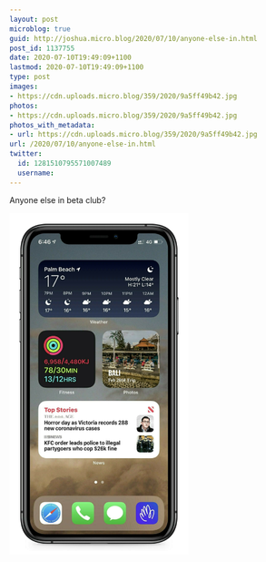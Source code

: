 ```yaml
---
layout: post
microblog: true
guid: http://joshua.micro.blog/2020/07/10/anyone-else-in.html
post_id: 1137755
date: 2020-07-10T19:49:09+1100
lastmod: 2020-07-10T19:49:09+1100
type: post
images:
- https://cdn.uploads.micro.blog/359/2020/9a5ff49b42.jpg
photos:
- https://cdn.uploads.micro.blog/359/2020/9a5ff49b42.jpg
photos_with_metadata:
- url: https://cdn.uploads.micro.blog/359/2020/9a5ff49b42.jpg
url: /2020/07/10/anyone-else-in.html
twitter:
  id: 1281510795571007489
  username: 
---
```

Anyone else in beta club?

<img src="uploads/2020/9a5ff49b42.jpg" width="315" height="600" alt="" />

